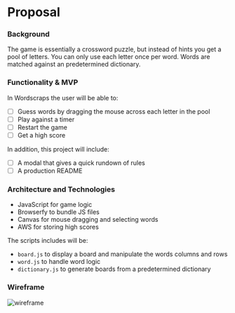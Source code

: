 # Proposal

### Background

The game is essentially a crossword puzzle, but instead of hints you get a pool of letters. You can only use each letter once per word. Words are matched against an predetermined dictionary. 

### Functionality & MVP 

In Wordscraps the user will be able to:

- [ ] Guess words by dragging the mouse across each letter in the pool
- [ ] Play against a timer
- [ ] Restart the game
- [ ] Get a high score

In addition, this project will include:

- [ ] A modal that gives a quick rundown of rules
- [ ] A production README

### Architecture and Technologies

- JavaScript for game logic
- Browserfy to bundle JS files
- Canvas for mouse dragging and selecting words
- AWS for storing high scores

The scripts includes will be:

- `board.js` to display a board and manipulate the words columns and rows
- `word.js` to handle word logic 
- `dictionary.js` to generate boards from a predetermined dictionary

### Wireframe

![wireframe](https://raw.githubusercontent.com/Zweih/wordscraps/master/wireframe.png)
